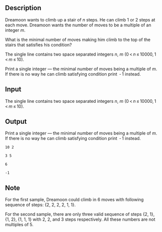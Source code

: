 ## Description

<div><p>Dreamoon wants to climb up a stair of <span class="tex-span"><i>n</i></span> steps. He can climb <span class="tex-span">1</span> or <span class="tex-span">2</span> steps at each move. Dreamoon wants the number of moves to be a multiple of an integer <span class="tex-span"><i>m</i></span>. </p><p>What is the minimal number of moves making him climb to the top of the stairs that satisfies his condition?</p></div><div class="input-specification"><p>The single line contains two space separated integers <span class="tex-span"><i>n</i></span>, <span class="tex-span"><i>m</i></span> (<span class="tex-span">0 &lt; <i>n</i> ≤ 10000, 1 &lt; <i>m</i> ≤ 10</span>).</p></div><div class="output-specification"><p>Print a single integer — the minimal number of moves being a multiple of <span class="tex-span"><i>m</i></span>. If there is no way he can climb satisfying condition print <span class="tex-span"> - 1</span> instead.</p></div>

## Input

<p>The single line contains two space separated integers <span class="tex-span"><i>n</i></span>, <span class="tex-span"><i>m</i></span> (<span class="tex-span">0 &lt; <i>n</i> ≤ 10000, 1 &lt; <i>m</i> ≤ 10</span>).</p>

## Output

<p>Print a single integer — the minimal number of moves being a multiple of <span class="tex-span"><i>m</i></span>. If there is no way he can climb satisfying condition print <span class="tex-span"> - 1</span> instead.</p>





```input1
10 2

```




```input2
3 5

```




```output1
6

```




```output2
-1

```



## Note

<p>For the first sample, Dreamoon could climb in 6 moves with following sequence of steps: {2, 2, 2, 2, 1, 1}.</p><p>For the second sample, there are only three valid sequence of steps {2, 1}, {1, 2}, {1, 1, 1} with 2, 2, and 3 steps respectively. All these numbers are not multiples of 5.</p>
